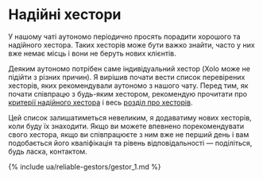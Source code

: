 # Надійні хестори

У нашому чаті аутономо періодично просять порадити хорошого та надійного хестора. Таких хесторів може бути важко
знайти, часто у них вже немає місць і вони не беруть нових клієнтів.

Деяким аутономо потрібен саме індивідуальний хестор (Xolo може не підійти з різних причин). Я вирішив почати вести
список перевірених хесторів, яких рекомендували аутономо з нашого чату. Перед тим, як почати співпрацю з будь-яким
хестором, рекомендую прочитати про [критерії надійного хестора](#критерії-надійного-хестора) і весь
[розділ про хесторів](#хестор-1).

Цей список залишатиметься невеликим, я додаватиму нових хесторів, коли буду їх знаходити. Якщо ви можете впевнено
порекомендувати свого хестора, якщо ви співпрацюєте з ним вже не перший день і вам подобається його кваліфікація та
рівень відповідальності — поділіться, будь ласка, контактом.

{% include ua/reliable-gestors/gestor_1.md %}
